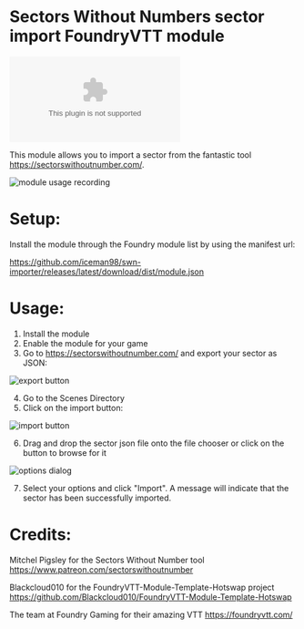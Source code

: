 # Sectors Without Numbers sector import FoundryVTT module
![Latest Release Download Count](https://img.shields.io/github/downloads/iceman98/swn-importer/latest/module.zip)

This module allows you to import a sector from the fantastic tool https://sectorswithoutnumber.com/.

![module usage recording](https://imgur.com/DOctv7R)

# Setup:
Install the module through the Foundry module list by using the manifest url:

https://github.com/iceman98/swn-importer/releases/latest/download/dist/module.json

# Usage:
1. Install the module
2. Enable the module for your game
3. Go to https://sectorswithoutnumber.com/ and export your sector as JSON:

![export button](https://imgur.com/a/xWBzM9c)

4. Go to the Scenes Directory
5. Click on the import button: 

![import button](https://imgur.com/IPKsGQK)

6. Drag and drop the sector json file onto the file chooser or click on the button to browse for it

![options dialog](https://imgur.com/X6ZFNsl)

7. Select your options and click "Import". A message will indicate that the sector has been successfully imported.

# Credits:
Mitchel Pigsley for the Sectors Without Number tool https://www.patreon.com/sectorswithoutnumber

Blackcloud010 for the FoundryVTT-Module-Template-Hotswap project https://github.com/Blackcloud010/FoundryVTT-Module-Template-Hotswap

The team at Foundry Gaming for their amazing VTT https://foundryvtt.com/